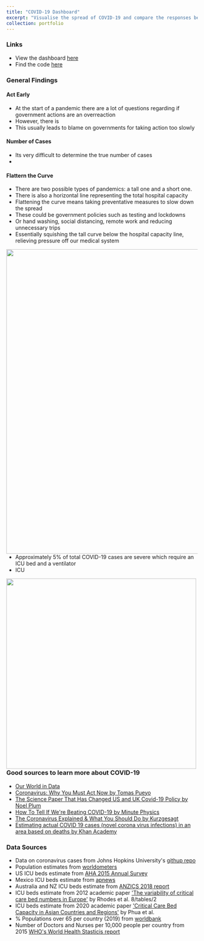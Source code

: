 ```yaml
---
title: "COVID-19 Dashboard"
excerpt: "Visualise the spread of COVID-19 and compare the responses between countries<br/><img src='COVID-19 map.jpg' width='300px'>"
collection: portfolio
---
```


### Links
* View the dashboard [here](https://public.tableau.com/profile/alfred.zou#!/vizhome/COVID-19_15852011851070/COVID-19)
* Find the code [here](https://github.com/alfredzou/COVID-19-Dashboard)

### General Findings
#### Act Early
* At the start of a pandemic there are a lot of questions regarding if government actions are an overreaction
* However, there is 
* This usually leads to blame on governments for taking action too slowly

#### Number of Cases
* Its very difficult to determine the true number of cases
* 


#### Flattern the Curve
* There are two possible types of pandemics: a tall one and a short one. 
* There is also a horizontal line representing the total hospital capacity
* Flattening the curve means taking preventative measures to slow down the spread
* These could be government policies such as testing and lockdowns 
* Or hand washing, social distancing, remote work and reducing unnecessary trips
* Essentially squishing the tall curve below the hospital capacity line, relieving pressure off our medical system

<img src="Img/COVID-19.png" width="800" align="left"/>

* Approximately 5% of total COVID-19 cases are severe which require an ICU bed and a ventilator
* ICU 


<img src="Img/Severe.png" width="500" align="left"/>



### Good sources to learn more about COVID-19
* [Our World in Data](https://ourworldindata.org/coronavirus)
* [Coronavirus: Why You Must Act Now by Tomas Pueyo](https://medium.com/@tomaspueyo/coronavirus-act-today-or-people-will-die-f4d3d9cd99ca)
* [The Science Paper That Has Changed US and UK Covid-19 Policy by Noel Plum](https://www.youtube.com/watch?v=JbQ3oLvvecM)
* [How To Tell If We're Beating COVID-19 by Minute Physics](https://www.youtube.com/watch?v=54XLXg4fYsc)
* [The Coronavirus Explained & What You Should Do by Kurzgesagt](https://www.youtube.com/watch?v=BtN-goy9VOY)
* [Estimating actual COVID 19 cases (novel corona virus infections) in an area based on deaths by Khan Academy](https://www.youtube.com/watch?v=mCa0JXEwDEk)

### Data Sources
* Data on coronavirus cases from Johns Hopkins University's [githup repo](https://github.com/CSSEGISandData)
* Population estimates from [worldometers](https://www.worldometers.info/world-population/population-by-country/)
* US ICU beds estimate from [AHA 2015 Annual Survey](https://www.sccm.org/Communications/Critical-Care-Statistics)
* Mexico ICU beds estimate from [apnews](https://apnews.com/ff99a460e304ffc67ab03d8a57b2e1ef)
* Australia and NZ ICU beds estimate from [ANZICS 2018 report](https://www.anzics.com.au/wp-content/uploads/2019/10/2018-ANZICS-CORE-Report.pdf)
* ICU beds estimate from 2012 academic paper ['The variability of critical care bed numbers in Europe'](https://link.springer.com/article/10.1007/s00134-012-2627-) by Rhodes et al. 8/tables/2
* ICU beds estimate from 2020 academic paper ['Critical Care Bed Capacity in Asian Countries and Regions'](https://www.researchgate.net/figure/Number-of-Critical-Care-Beds_tbl1_338520008) by Phua et al.
* % Populations over 65 per country (2019) from [worldbank](https://data.worldbank.org/indicator/SP.POP.65UP.TO.ZS)
* Number of Doctors and Nurses per 10,000 people per country from 2015 [WHO's World Health Stasticis report]( https://apps.who.int/iris/bitstream/handle/10665/170250/9789240694439_eng.pdf;jsessionid=FC99DC52822E45FBA833E47587CB567E?sequence=1)